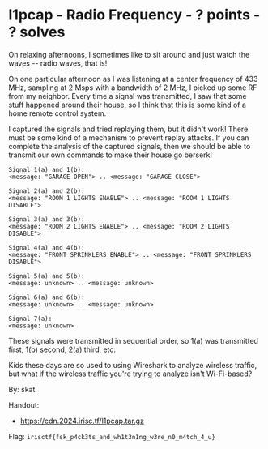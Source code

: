 # l1pcap - Radio Frequency - ? points - ? solves

On relaxing afternoons, I sometimes like to sit around and just watch the waves -- radio waves, that is!

On one particular afternoon as I was listening at a center frequency of 433 MHz, sampling at 2 Msps with a bandwidth of 2 MHz, I picked up some RF from my neighbor. Every time a signal was transmitted, I saw that some stuff happened around their house, so I think that this is some kind of a home remote control system.

I captured the signals and tried replaying them, but it didn't work! There must be some kind of a mechanism to prevent replay attacks. If you can complete the analysis of the captured signals, then we should be able to transmit our own commands to make their house go berserk!

```
Signal 1(a) and 1(b):
<message: "GARAGE OPEN"> .. <message: "GARAGE CLOSE">

Signal 2(a) and 2(b):
<message: "ROOM 1 LIGHTS ENABLE"> .. <message: "ROOM 1 LIGHTS DISABLE">

Signal 3(a) and 3(b):
<message: "ROOM 2 LIGHTS ENABLE"> .. <message: "ROOM 2 LIGHTS DISABLE">

Signal 4(a) and 4(b):
<message: "FRONT SPRINKLERS ENABLE"> .. <message: "FRONT SPRINKLERS DISABLE">

Signal 5(a) and 5(b):
<message: unknown> .. <message: unknown>

Signal 6(a) and 6(b):
<message: unknown> .. <message: unknown>

Signal 7(a):
<message: unknown>
```

These signals were transmitted in sequential order, so 1(a) was transmitted first, 1(b) second, 2(a) third, etc.

Kids these days are so used to using Wireshark to analyze wireless traffic, but what if the wireless traffic you're trying to analyze isn't Wi-Fi-based?

By: skat

Handout:
- https://cdn.2024.irisc.tf/l1pcap.tar.gz

Flag: `irisctf{fsk_p4ck3ts_and_wh1t3n1ng_w3re_n0_m4tch_4_u}`
